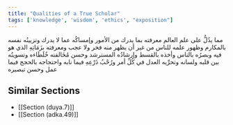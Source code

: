 ```yaml
---
title: "Qualities of a True Scholar"
tags: ['knowledge', 'wisdom', 'ethics', "exposition"]
---
```


 مما يدُلُّ على علم العالم معرفته بما يدرك من الأمور وإمساكُه عما لا يدرك وتزيينُه نفسه بالمكارم وظهور علمه للناس من غير أن يظهر منه فخر ولا عجب ومعرفته بزَمَانِهِ الذي هو فيه وبصرُه بالناس وأخذه بالقسط وإرشادُه المسترشد وحسن مُخَالفته خُلَطَاءه وتسويتُه بين قلبه ولسانه وتحرِّيه العدل في كُلِّ أمر ورُحْبُ ذَرْعِهِ فيما نابه واحتجاجه بالحجج فيما عمل وحسن تبصيره

## Similar Sections
- [[Section (duya.7)]]
 - [[Section (adka.49)]]
